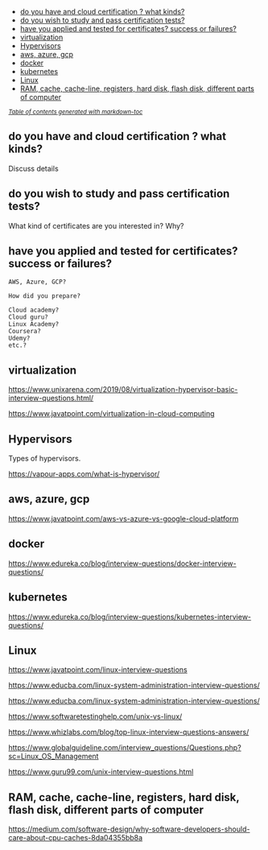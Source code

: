 - [do you have and cloud certification ?   what kinds?](#do-you-have-and-cloud-certification-----what-kinds-)
- [do you wish to study and pass certification tests?](#do-you-wish-to-study-and-pass-certification-tests-)
- [have you applied and tested for certificates?  success or failures?](#have-you-applied-and-tested-for-certificates---success-or-failures-)
- [virtualization](#virtualization)
- [Hypervisors](#hypervisors)
- [aws, azure, gcp](#aws--azure--gcp)
- [docker](#docker)
- [kubernetes](#kubernetes)
- [Linux](#linux)
- [RAM, cache, cache-line, registers, hard disk, flash disk, different parts of computer](#ram--cache--cache-line--registers--hard-disk--flash-disk--different-parts-of-computer)

<small><i><a href='http://ecotrust-canada.github.io/markdown-toc/'>Table of contents generated with markdown-toc</a></i></small>






## do you have and cloud certification ?   what kinds?

Discuss details

## do you wish to study and pass certification tests?

What kind of certificates are you interested in?
Why?

## have you applied and tested for certificates?  success or failures?
```
AWS, Azure, GCP?

How did you prepare?

Cloud academy?
Cloud guru?
Linux Academy?
Coursera?
Udemy?
etc.?
```





## virtualization

https://www.unixarena.com/2019/08/virtualization-hypervisor-basic-interview-questions.html/

https://www.javatpoint.com/virtualization-in-cloud-computing

## Hypervisors

Types of hypervisors.

https://vapour-apps.com/what-is-hypervisor/

## aws, azure, gcp

https://www.javatpoint.com/aws-vs-azure-vs-google-cloud-platform

## docker

https://www.edureka.co/blog/interview-questions/docker-interview-questions/

## kubernetes

https://www.edureka.co/blog/interview-questions/kubernetes-interview-questions/

## Linux

https://www.javatpoint.com/linux-interview-questions



https://www.educba.com/linux-system-administration-interview-questions/

https://www.educba.com/linux-system-administration-interview-questions/

https://www.softwaretestinghelp.com/unix-vs-linux/



https://www.whizlabs.com/blog/top-linux-interview-questions-answers/

https://www.globalguideline.com/interview_questions/Questions.php?sc=Linux_OS_Management



https://www.guru99.com/unix-interview-questions.html

## RAM, cache, cache-line, registers, hard disk, flash disk, different parts of computer

https://medium.com/software-design/why-software-developers-should-care-about-cpu-caches-8da04355bb8a

